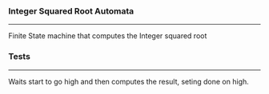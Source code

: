 ### Integer Squared Root Automata
---
Finite State machine that computes the Integer squared root

### Tests
---
Waits start to go high and then computes the result, seting done on high. 
